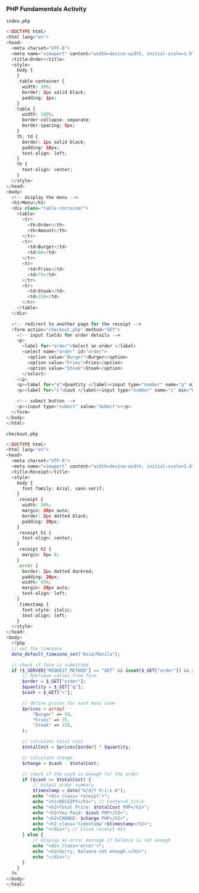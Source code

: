 ### PHP Fundamentals Activity

```index.php```

```php
<!DOCTYPE html>
<html lang="en">
<head>
  <meta charset="UTF-8">
  <meta name="viewport" content="width=device-width, initial-scale=1.0">
  <title>Order</title>
  <style>
    body {
    }
    .table-container {
      width: 30%;
      border: 2px solid black;
      padding: 1px;
    }
    table {
      width: 100%; 
      border-collapse: separate;
      border-spacing: 5px;
    }
    th, td {
      border: 1px solid black; 
      padding: 10px;
      text-align: left; 
    }
    th {
      text-align: center;
    }
  </style>
</head>
<body>
  <!-- display the menu -->
  <h1>Menu</h1>
  <div class="table-container">
    <table>
      <tr>
        <th>Order</th>
        <th>Amount</th>
      </tr>
      <tr>
        <td>Burger</td>
        <td>50</td>
      </tr>
      <tr>
        <td>Fries</td>
        <td>75</td>
      </tr>
      <tr>
        <td>Steak</td>
        <td>150</td>
      </tr>
    </table>
  </div>

  <!-- redirect to another page for the receipt -->
  <form action="checkout.php" method="GET">
    <!-- input fields for order details -->
    <p>
      <label for="order">Select an order </label>
      <select name="order" id="order">
        <option value="Burger">Burger</option>
        <option value="Fries">Fries</option>
        <option value="Steak">Steak</option>
      </select>
    </p>
    <p><label for="q">Quantity </label><input type="number" name="q" min="1" required></p>
    <p><label for="c">Cash </label><input type="number" name="c" min="0" required></p>

    <!-- submit button -->
    <p><input type="submit" value="Submit"></p>
  </form>
</body>
</html>
```

```checkout.php```

```php
<!DOCTYPE html>
<html lang="en">
<head>
  <meta charset="UTF-8">
  <meta name="viewport" content="width=device-width, initial-scale=1.0">
  <title>Receipt</title>
  <style>
    body {
      font-family: Arial, sans-serif;
    }
    .receipt {
      width: 50%;
      margin: 20px auto;
      border: 2px dotted black;
      padding: 20px;
    }
    .receipt h1 {
      text-align: center;
    }
    .receipt h2 {
      margin: 5px 0;
    }
    .error {
      border: 2px dotted darkred; 
      padding: 20px;
      width: 50%;
      margin: 20px auto;
      text-align: left;
    }
    .timestamp {
      font-style: italic;
      text-align: left;
    }
  </style>
</head>
<body>
  <?php
  // set the timezone
  date_default_timezone_set("Asia/Manila"); 

  // check if form is submitted
  if ($_SERVER["REQUEST_METHOD"] == "GET" && isset($_GET["order"]) && isset($_GET["q"]) && isset($_GET["c"])) {
      // Retrieve values from form
      $order = $_GET["order"];
      $quantity = $_GET["q"];
      $cash = $_GET["c"];

      // define prices for each menu item
      $prices = array(
          "Burger" => 50,
          "Fries" => 75,
          "Steak" => 150,
      );

      // calculate total cost
      $totalCost = $prices[$order] * $quantity;

      // calculate change
      $change = $cash - $totalCost;

      // check if the cash is enough for the order
      if ($cash >= $totalCost) {
          // output order summary
          $timestamp = date("m/d/Y h:i:s A");
          echo "<div class='receipt'>";
          echo "<h1>RECEIPT</h1>"; // Centered title
          echo "<h2>Total Price: $totalCost PHP</h2>";
          echo "<h2>You Paid: $cash PHP</h2>";
          echo "<h2>CHANGE: $change PHP</h2>";
          echo "<h2 class='timestamp'>$timestamp</h2>";
          echo "</div>"; // Close receipt div
      } else {
          // display an error message if balance is not enough
          echo "<div class='error'>";
          echo "<h2>Sorry, balance not enough.</h2>";
          echo "</div>";
      }
    }
  ?>
</body>
</html>
```
